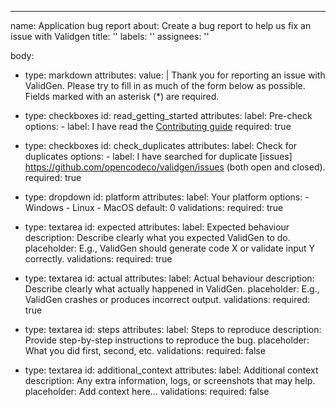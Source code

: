 ---
name: Application bug report
about: Create a bug report to help us fix an issue with Validgen
title: ''
labels: ''
assignees: ''


body:
  - type: markdown
    attributes:
      value: |
        Thank you for reporting an issue with ValidGen.
        Please try to fill in as much of the form below as possible. Fields marked with an asterisk (*) are required.

  - type: checkboxes
    id: read_getting_started
    attributes:
      label: Pre-check
      options:
        - label: I have read the [Contributing guide](../CONTRIBUTING.md)
          required: true

  - type: checkboxes
    id: check_duplicates
    attributes:
      label: Check for duplicates
      options:
        - label: I have searched for duplicate [issues] https://github.com/opencodeco/validgen/issues (both open and closed).
          required: true

  - type: dropdown
    id: platform
    attributes:
      label: Your platform
      options:
        - Windows
        - Linux
        - MacOS
      default: 0
    validations:
      required: true

  - type: textarea
    id: expected
    attributes:
      label: Expected behaviour
      description: Describe clearly what you expected ValidGen to do.
      placeholder: E.g., ValidGen should generate code X or validate input Y correctly.
    validations:
      required: true

  - type: textarea
    id: actual
    attributes:
      label: Actual behaviour
      description: Describe clearly what actually happened in ValidGen.
      placeholder: E.g., ValidGen crashes or produces incorrect output.
    validations:
      required: true

  - type: textarea
    id: steps
    attributes:
      label: Steps to reproduce
      description: Provide step-by-step instructions to reproduce the bug.
      placeholder: What you did first, second, etc.
    validations:
      required: false

  - type: textarea
    id: additional_context
    attributes:
      label: Additional context
      description: Any extra information, logs, or screenshots that may help.
      placeholder: Add context here...
    validations:
      required: false

